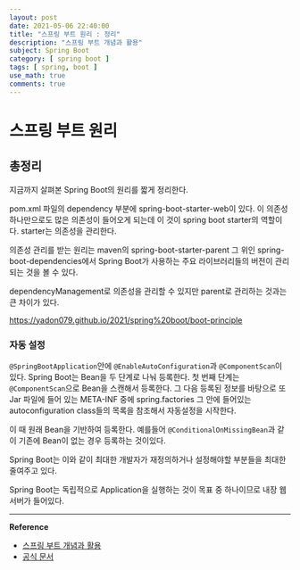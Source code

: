 ```yaml
---
layout: post
date: 2021-05-06 22:40:00
title: "스프링 부트 원리 : 정리"
description: "스프링 부트 개념과 활용"
subject: Spring Boot
category: [ spring boot ]
tags: [ spring, boot ]
use_math: true
comments: true
---
```


# 스프링 부트 원리

## 총정리

지금까지 살펴본 Spring Boot의 원리를 짧게 정리한다.

pom.xml 파일의 dependency 부분에 spring-boot-starter-web이 있다. 이 의존성 하나만으로도 많은 의존성이 들어오게 되는데 이 것이 spring boot starter의 역할이다. starter는 의존성을 관리한다.

의존성 관리를 받는 원리는 maven의 spring-boot-starter-parent 그 위인 spring-boot-dependencies에서 Spring Boot가 사용하는 주요 라이브러리들의 버전이 관리되는 것을 볼 수 있다.

dependencyManagement로 의존성을 관리할 수 있지만 parent로 관리하는 것과는 큰 차이가 있다.

<https://yadon079.github.io/2021/spring%20boot/boot-principle>


### 자동 설정

`@SpringBootApplication`안에 `@EnableAutoConfiguration`과 `@ComponentScan`이 있다. Spring Boot는 Bean을 두 단계로 나눠 등록한다. 첫 번째 단계는 `@ComponentScan`으로 Bean을 스캔해서 등록한다. 그 다음 등록된 정보를 바탕으로 또 Jar 파일에 들어 있는 META-INF 중에 spring.factories 그 안에 들어있는 autoconfiguration class들의 목록을 참조해서 자동설정을 시작한다.

이 때 원래 Bean을 기반하여 등록한다. 예를들어 `@ConditionalOnMissingBean`과 같이 기존에 Bean이 없는 경우 등록하는 것이있다.

Spring Boot는 이와 같이 최대한 개발자가 재정의하거나 설정해야할 부분들을 최대한 줄여주고 있다.

Spring Boot는 독립적으로 Application을 실행하는 것이 목표 중 하나이므로 내장 웹 서버가 들어있다.

---
**Reference**
+ [스프링 부트 개념과 활용](https://inf.run/Xny5)
+ [공식 문서](https://docs.spring.io/spring-boot/docs/2.0.3.RELEASE/reference/htmlsingle/)
